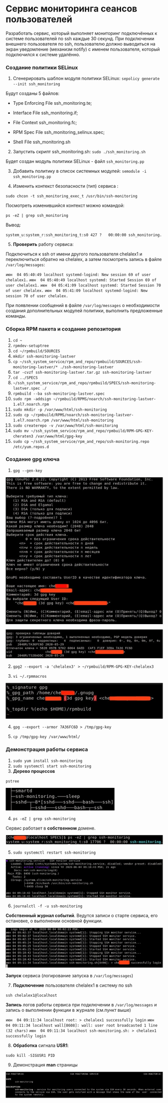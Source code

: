 # Сервис мониторинга сеансов пользователей

Разработать сервис, который выполняет мониторинг подключённых к системе пользователей по ssh каждые 30 секунд. При подключении внешнего пользователя по ssh, пользователю должно выводиться на экран уведомление (механизм notify) с именем пользователя, который подключился к системе удалённо.

### Создание политики SELinux

1. Сгенерировать шаблон модуля политики SELinux: `sepolicy generate --init ssh_monitoring`

Будут созданы 5 файлов:

- Type Enforcing File ssh_monitoring.te;

- Interface File ssh_monitoring.if;

- File Context ssh_monitoring.fc;

- RPM Spec File ssh_monitoring_selinux.spec;

- Shell File ssh_monitoring.sh

2. Запустить скрипт ssh_monitoring.sh:
   `sudo ./ssh_monitoring.sh`

Будет создан модуль политики SELinux - файл `ssh_monitoring.pp`

3. Добавить политику в список системных модулей:
   `semodule -i ssh_monitoring.pp`

4. Изменить контекст безопасности (тип) сервиса :

`sudo chcon -t ssh_monitoring_exec_t /usr/bin/ssh-monitoring`

Посмотреть изменившийся контекст можно командой:

`ps -eZ | grep ssh_monitoring`

Вывод:

``system_u:system_r:ssh_monitoring_t:s0 427 ?   00:00:00 ssh_monitoring.``

5.  **Проверить** работу сервиса:

Подключиться к ssh от имени другого пользователя chelalex1 и переключиться обратно на chelalex, а затем посмотреть запись в файле `/var/log/messages`:

``июн  04 05:40:49 localhost systemd-logind: New session 69 of user chelalex1.``
``июн  04 05:40:49 localhost systemd: Started Session 69 of user chelalex1.``
``июн  04 05:41:09 localhost systemd: Started Session 70 of user chelalex.``
``июн  04 05:41:09 localhost systemd-logind: New session 70 of user chelalex.``

При появлении сообщений в файле `/var/log/messages` о необходимости создания дополнительных модулей политики, выполнить предложенные команды.

### Сборка RPM пакета и создание репозитория

1. `cd ~`
2. `rpmdev-setuptree`
3. `cd ~/rpmbuild/SOURCES`
4. `mkdir ssh-monitoring-lastver`
5. `cp ~/ssh_system_service/rpm_and_repo/rpmbuild/SOURCES/ssh-monitoring-lastver/* ./ssh-monitoring-lastver`
6. `tar -cvzf ssh-monitoring-lastver.tar.gz ssh-monitoring-lastver`
7. `cd ../SPECS`
8. `~/ssh_system_service/rpm_and_repo/rpmbuild/SPECS/ssh-monitoring-lastver.spec ./`
9. `rpmbuild --ba ssh-monitoring-lastver.spec`
10. `sudo rpm -addsign ~/rpmbuild/RPMS/noarch/ssh-monitoring-lastver-1.el7.noarch.rpm`
11. `sudo mkdir -p /var/www/html/ssh-monitoring`
12. `sudo cp ~/rpmbuild/RPMS/noarch/ssh-monitoring-lastver-1.el7.noarch.rpm /var/www/html/ssh-monitoring`
13. `sudo createrepo -v /var/www/html/ssh-monitoring`
14. `sudo mv ~/ssh_system_service/rpm_and_repo/rpmbuild/RPM-GPG-KEY-cheraten3 /var/www/html/gpg-key`
15. `sudo cp ~/ssh_system_service/rpm_and_repo/ssh-monitoring.repo /etc/yum.repos.d`


### Cоздание gpg ключа

1. `gpg --gen-key`

![](images/01.jpg)

![](images/02.jpg)

2. `gpg2 --export -a 'chelalex3' > ~/rpmbuild/RPM-GPG-KEY-chelalex3`

3. `vi ~/.rpmmacros`

![](images/03.jpg)

4. `gpg --export --armor 7A36FC6D > /tmp/gpg-key`

5. `cp /tmp/gpg-key /var/www/html/`

### Демонстрация работы сервиса

1. `sudo yum install ssh-monitoring`
2. `sudo systemctl start ssh-monitoring`
3. **Дерево процессов**

`pstree`

![](images/04.PNG)

4. `ps -eZ | grep ssh-monitoring`

Сервис работает в **собственном** домене.

![](images/05.jpg)

5. `sudo systemctl restart ssh-monitoring`

![](images/06.PNG)

6. `journalctl -f -u ssh-monitoring`

**Собственный журнал событий**. Ведутся записи о старте сервиса, его остановке, о выполнении основной функции.

![](images/07.jpg)

**Запуск** сервиса (логирование запуска в `/var/log/messages`)

7. **Подключение** пользователя chelalex1 в систему по ssh

`ssh chelalex1@localhost`

**Запись** логов работы сервиса при подключении в `/var/log/messages` и запись о выполнении функции в журнале (см.пункт выше)

``июн  04 09:11:34 localhost root: > chelalex1 successfully login``
``июн  04 09:11:34 localhost wall[8608]: wall: user root broadcasted 1 line (32 chars)``
``июн  04 09:11:34 localhost ssh-monitoring.sh: > chelalex1 successfully login``

8. **Обработка** сигнала **USR1**:

`sudo kill -SIGUSR1 PID`


9. Демонстрация **man** страницы

![](images/08.PNG)